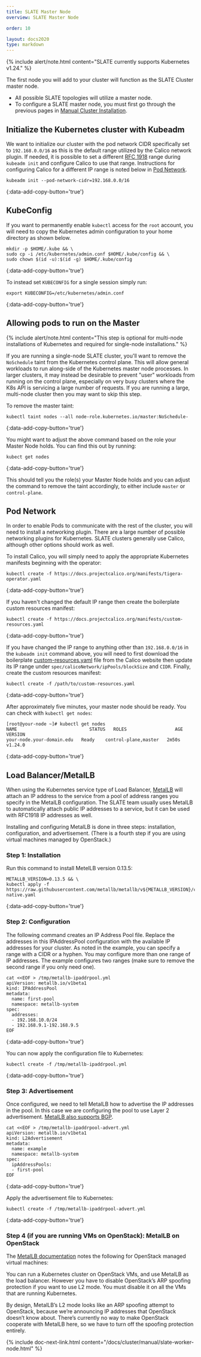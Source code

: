 ```yaml
---
title: SLATE Master Node
overview: SLATE Master Node

order: 10  

layout: docs2020
type: markdown
---
```


{% include alert/note.html content="SLATE currently supports Kubernetes v1.24." %}

The first node you will add to your cluster will function as the SLATE Cluster master node.
* All possible SLATE topologies will utilize a master node.
* To configure a SLATE master node, you must first go through the previous pages in [Manual Cluster Installation](/docs/cluster/index.html).

## Initialize the Kubernetes cluster with Kubeadm

We want to initialize our cluster with the pod network CIDR specifically set to `192.168.0.0/16` as this is the default range utilized by the Calico network plugin. If needed, it is possible to set a different [RFC 1918](https://datatracker.ietf.org/doc/html/rfc1918) range during `kubeadm init` and configure Calico to use that range. Instructions for configuring Calico for a different IP range is noted below in [Pod Network](#pod-network).  

```shell
kubeadm init --pod-network-cidr=192.168.0.0/16
```
{:data-add-copy-button='true'}

## KubeConfig

If you want to permanently enable `kubectl` access for the `root` account, you will need to copy the Kubernetes admin configuration to your home directory as shown below. 

```shell
mkdir -p $HOME/.kube && \
sudo cp -i /etc/kubernetes/admin.conf $HOME/.kube/config && \
sudo chown $(id -u):$(id -g) $HOME/.kube/config
```
{:data-add-copy-button='true'}

To instead set `KUBECONFIG` for a single session simply run:

```shell
export KUBECONFIG=/etc/kubernetes/admin.conf
```
{:data-add-copy-button='true'}

## Allowing pods to run on the Master

{% include alert/note.html content="This step is optional for multi-node installations of Kubernetes and required for single-node installations." %}

If you are running a single-node SLATE cluster, you'll want to remove the `NoSchedule` taint from the Kubernetes control plane. This will allow general workloads to run along-side of the Kubernetes master node processes. In larger clusters, it may instead be desirable to prevent "user" workloads from running on the control plane, especially on very busy clusters where the K8s API is servicing a large number of requests. If you are running a large, multi-node cluster then you may want to skip this step.

To remove the master taint:
 
```shell
kubectl taint nodes --all node-role.kubernetes.io/master:NoSchedule-
```
{:data-add-copy-button='true'}

You might want to adjust the above command based on the role your Master Node holds. You can find this out by running:

```shell
kubect get nodes
```
{:data-add-copy-button='true'}

This should tell you the role(s) your Master Node holds and you can adjust the command to remove the taint accordingly, to either include ```master``` or ```control-plane```.

## Pod Network

In order to enable Pods to communicate with the rest of the cluster, you will need to install a networking plugin. There are a large number of possible networking plugins for Kubernetes. SLATE clusters generally use Calico, although other options  should work as well.

To install Calico, you will simply need to apply the appropriate Kubernetes manifests beginning with the operator:

```shell
kubectl create -f https://docs.projectcalico.org/manifests/tigera-operator.yaml
```
{:data-add-copy-button='true'}

If you haven't changed the default IP range then create the boilerplate custom resources manifest:

```shell
kubectl create -f https://docs.projectcalico.org/manifests/custom-resources.yaml
```
{:data-add-copy-button='true'}

If you have changed the IP range to anything other than `192.168.0.0/16` in the `kubeadm init` command above, you will need to first download the boilerplate [custom-resources.yaml](https://docs.projectcalico.org/manifests/custom-resources.yaml) file from the Calico website then update its IP range under `spec/calicoNetwork/ipPools/blockSize` and `CIDR`. Finally, create the custom resources manifest:

```shell
kubectl create -f /path/to/custom-resources.yaml
```
{:data-add-copy-button='true'}

After approximately five minutes, your master node should be ready. You can check with `kubectl get nodes`:

```shell
[root@your-node ~]# kubectl get nodes
NAME                           STATUS   ROLES                  AGE     VERSION
your-node.your-domain.edu   Ready    control-plane,master   2m50s   v1.24.0
```
{:data-add-copy-button='true'}

## Load Balancer/MetalLB

When using the Kubernetes service type of Load Balancer, [MetalLB](https://metallb.org/) will attach an IP address to the service from a pool of address ranges you specify in the MetalLB configuration. The SLATE team usually uses MetalLB to automatically attach public IP addresses to a service, but it can be used with RFC1918 IP addresses as well. 

Installing and configuring MetalLB is done in three steps: installation, configuration, and advertisement. (There is a fourth step if you are using virtual machines managed by OpenStack.) 

### Step 1: Installation

Run this command to install MetelLB version 0.13.5:

```shell
METALLB_VERSION=0.13.5 && \
kubectl apply -f https://raw.githubusercontent.com/metallb/metallb/v${METALLB_VERSION}/config/manifests/metallb-native.yaml
```
{:data-add-copy-button='true'}

### Step 2: Configuration

The following command creates an IP Address Pool file. Replace the addresses in this IPAddressPool configuration with the available IP addresses for your cluster. As noted in the example, you can specify a range with a CIDR or a hyphen. You may configure more than one range of IP addresses. The example configures two ranges (make sure to remove the second range if you only need one). 

```shell
cat <<EOF > /tmp/metallb-ipaddrpool.yml
apiVersion: metallb.io/v1beta1
kind: IPAddressPool
metadata:
  name: first-pool
  namespace: metallb-system
spec:
  addresses:
  - 192.168.10.0/24
  - 192.168.9.1-192.168.9.5
EOF
```
{:data-add-copy-button='true'}

You can now apply the configuration file to Kubernetes:

```shell
kubectl create -f /tmp/metallb-ipaddrpool.yml
```
{:data-add-copy-button='true'}

### Step 3: Advertisement

Once configured, we need to tell MetalLB how to advertise the IP addresses in the pool. In this case we are configuring the pool to use Layer 2 advertisement. [MetalLB also supports BGP](https://metallb.org/configuration/_advanced_bgp_configuration/).

```shell
cat <<EOF > /tmp/metallb-ipaddrpool-advert.yml
apiVersion: metallb.io/v1beta1
kind: L2Advertisement
metadata:
  name: example
  namespace: metallb-system
spec:
  ipAddressPools:
  - first-pool
EOF
```
{:data-add-copy-button='true'}


Apply the advertisement file to Kubernetes:

```shell
kubectl create -f /tmp/metallb-ipaddrpool-advert.yml
```
{:data-add-copy-button='true'}

### Step 4 (if you are running VMs on OpenStack): MetalLB on OpenStack

The [MetalLB documentation](https://metallb.universe.tf/faq/#is-metallb-working-on-openstack) notes the following for OpenStack managed virtual machines: 

You can run a Kubernetes cluster on OpenStack VMs, and use MetalLB as the load balancer. However you have to disable OpenStack’s ARP spoofing protection if you want to use L2 mode. You must disable it on all the VMs that are running Kubernetes.

By design, MetalLB’s L2 mode looks like an ARP spoofing attempt to OpenStack, because we’re announcing IP addresses that OpenStack doesn’t know about. There’s currently no way to make OpenStack cooperate with MetalLB here, so we have to turn off the spoofing protection entirely.


{% include doc-next-link.html content="/docs/cluster/manual/slate-worker-node.html" %}
